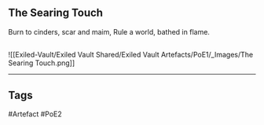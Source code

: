 ## The Searing Touch
Burn to cinders, scar and maim,
Rule a world, bathed in flame.
##
![[Exiled-Vault/Exiled Vault Shared/Exiled Vault Artefacts/PoE1/_Images/The Searing Touch.png]]

---
## Tags
#Artefact
#PoE2